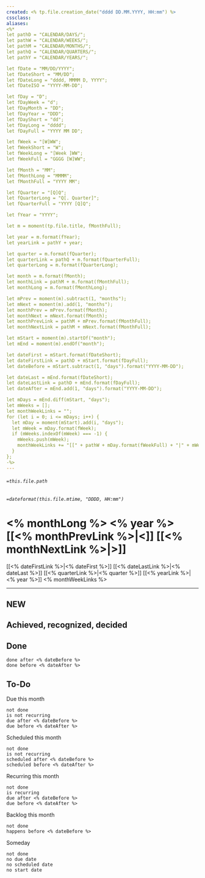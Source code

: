 ```yaml
---
created: <% tp.file.creation_date("dddd DD.MM.YYYY, HH:mm") %>
cssclass:
aliases:
<%*
let pathD = "CALENDAR/DAYS/";
let pathW = "CALENDAR/WEEKS/";
let pathM = "CALENDAR/MONTHS/";
let pathQ = "CALENDAR/QUARTERS/";
let pathY = "CALENDAR/YEARS/";

let fDate = "MM/DD/YYYY";
let fDateShort = "MM/DD";
let fDateLong = "dddd, MMMM D, YYYY";
let fDateISO = "YYYY-MM-DD";

let fDay = "D";
let fDayWeek = "d";
let fDayMonth = "DD";
let fDayYear = "DDD";
let fDayShort = "dd";
let fDayLong = "dddd";
let fDayFull = "YYYY MM DD";

let fWeek = "[W]WW";
let fWeekShort = "W";
let fWeekLong = "[Week ]WW";
let fWeekFull = "GGGG [W]WW";

let fMonth = "MM";
let fMonthLong = "MMMM";
let fMonthFull = "YYYY MM";

let fQuarter = "[Q]Q";
let fQuarterLong = "Q[. Quarter]";
let fQuarterFull = "YYYY [Q]Q";

let fYear = "YYYY";

let m = moment(tp.file.title, fMonthFull);

let year = m.format(fYear);
let yearLink = pathY + year;

let quarter = m.format(fQuarter);
let quarterLink = pathQ + m.format(fQuarterFull);
let quarterLong = m.format(fQuarterLong);

let month = m.format(fMonth);
let monthLink = pathM + m.format(fMonthFull);
let monthLong = m.format(fMonthLong);

let mPrev = moment(m).subtract(1, "months");
let mNext = moment(m).add(1, "months");
let monthPrev = mPrev.format(fMonth);
let monthNext = mNext.format(fMonth);
let monthPrevLink = pathM + mPrev.format(fMonthFull);
let monthNextLink = pathM + mNext.format(fMonthFull);

let mStart = moment(m).startOf("month");
let mEnd = moment(m).endOf("month");

let dateFirst = mStart.format(fDateShort);
let dateFirstLink = pathD + mStart.format(fDayFull);
let dateBefore = mStart.subtract(1, "days").format("YYYY-MM-DD");

let dateLast = mEnd.format(fDateShort);
let dateLastLink = pathD + mEnd.format(fDayFull);
let dateAfter = mEnd.add(1, "days").format("YYYY-MM-DD");

let mDays = mEnd.diff(mStart, "days");
let mWeeks = [];
let monthWeekLinks = "";
for (let i = 0; i <= mDays; i++) {
  let mDay = moment(mStart).add(i, "days");
  let mWeek = mDay.format(fWeek);
  if (mWeeks.indexOf(mWeek) === -1) {
    mWeeks.push(mWeek);
    monthWeekLinks += "[[" + pathW + mDay.format(fWeekFull) + "|" + mWeek + "]] ";
  }
};
-%>
---
```

###### `=this.file.path`
###### `=dateformat(this.file.mtime, "DDDD, HH:mm")`
# <% monthLong %> <% year %> [[<% monthPrevLink %>|<]] [[<% monthNextLink %>|>]]
[[<% dateFirstLink %>|<% dateFirst %>]] [[<% dateLastLink %>|<% dateLast %>]] [[<% quarterLink %>|<% quarter %>]] [[<% yearLink %>|<% year %>]]
<% monthWeekLinks %>

---

## NEW
## Achieved, recognized, decided
## Done

```tasks
done after <% dateBefore %>
done before <% dateAfter %>
```

## To-Do

Due this month
```tasks
not done
is not recurring
due after <% dateBefore %>
due before <% dateAfter %>
```

Scheduled this month
```tasks
not done
is not recurring
scheduled after <% dateBefore %>
scheduled before <% dateAfter %>
```

Recurring this month
```tasks
not done
is recurring
due after <% dateBefore %>
due before <% dateAfter %>
```

Backlog this month
```tasks
not done
happens before <% dateBefore %>
```

Someday
```tasks
not done
no due date
no scheduled date
no start date
```
